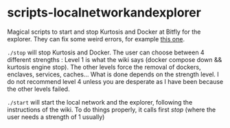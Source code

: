 # scripts-localnetworkandexplorer
Magical scripts to start and stop Kurtosis and Docker at Bitfly for the explorer. They can fix some weird errors, for example [this one](https://github.com/kurtosis-tech/kurtosis/issues/1769).

`./stop` will stop Kurtosis and Docker. The user can choose between 4 different strengths :
Level 1 is what the wiki says (docker compose down && kurtosis engine stop). The other levels force the removal of dockers, enclaves, services, caches... What is done depends on the strength level.
I do not recommend level 4 unless you are desperate as I have been because the other levels failed.

`./start` will start the local network and the explorer, following the instructions of the wiki. To do things properly, it calls first _stop_ (where the user needs a strength of 1 usually)
